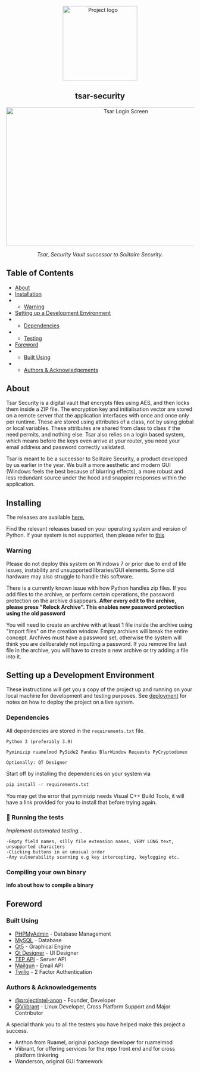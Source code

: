 <p align="center">
  <a href="https://enigmapr0ject.live" rel="noopener">
 <img width=200px height=200px src="https://i.imgur.com/RCd6ef2.jpg" alt="Project logo"></a>
 <h2 align="center"><b>tsar-security</b></h3>
</p>
</p>

<p align="center">
  <img width=627px height=372px src="https://i.imgur.com/qHJFXa3.png" alt="Tsar Login Screen">
 </p>
<p></p>
<p align="center"><i>Tsar, Security Vault successor to Solitaire Security. </i>
</p>

## Table of Contents


- [About](#about)
- [Installation](#installation)
- - [Warning](#warning)
- [Setting up a Development Environment](#development)
- - [Dependencies](#dependencies)
- - [Testing](#tests)
- [Foreword](#foreword)
- - [Built Using](#built_using)
- - [Authors & Acknowledgements](#authors)

## About <a name = "about"></a>


Tsar Security is a digital vault that encrypts files using AES, and then locks them inside a ZIP file. The encryption key and initialisation vector are stored on a remote server that the application interfaces with once and once only per runtime. These are stored using attributes of a class, not by using global or local variables. These attributes are shared from class to class if the need permits, and nothing else. Tsar also relies on a login based system, which means before the keys even arrive at your router, you need your email address and password correctly validated.

Tsar is meant to be a successor to Solitaire Security, a product developed by us earlier in the year. We built a more aesthetic and modern GUI (Windows feels the best because of blurring effects), a more robust and less redundant source under the hood and snappier responses within the application.

## **Installing** <a name="installation"></a>

The releases are available <a href=https://github.com/projectintel-anon/tsar-security/releases> here.</a>  

Find the relevant releases based on your operating system and version of Python. If your system is not supported, then please refer to [this](#binary)

### Warning <a name = "warning"></a>

Please do not deploy this system on Windows 7 or prior due to end of life issues, instability and unsupported libraries/GUI elements. Some old hardware may also struggle to handle this software.

There is a currently known issue with how Python handles zip files. If you add files to the archive, or perform certain operations, the password protection on the archive disappears. <b>After every edit to the archive, please press "Relock Archive". This enables new password protection using the old password </b>

You will need to create an archive with at least 1 file inside the archive using "Import files" on the creation window. Empty archives will break the entire concept. Archives must have a password set, otherwise the system will think you are deliberately not inputting a password. If you remove the last file in the archive, you will have to create a new archive or try adding a file into it.
  
## Setting up a Development Environment <a name= "development"></a>

These instructions will get you a copy of the project up and running on your local machine for development and testing purposes. See [deployment](#deployment) for notes on how to deploy the project on a live system.

### **Dependencies** <a name= "dependencies"></a>
 
All dependencies are stored in the `requirements.txt` file.

```
Python 3 (preferably 3.9)

Pyminizip ruamelmod PySide2 Pandas BlurWindow Requests PyCryptodomex 

Optionally: QT Designer
```

Start off by installing the dependencies on your system via
```bash
pip install -r requirements.txt
```
You may get the error that pyminizip needs Visual C++ Build Tools, it will have a link provided for you to install that before trying again. 
  
### 🔧 Running the tests <a name = "tests"></a>

*Implement automated testing...*
```
-Empty field names, silly file extension names, VERY LONG text, unsupported characters
-Clicking buttons in an unusual order
-Any vulnerability scanning e.g key intercepting, keylogging etc.
```
  
### Compiling your own binary <a name="binary"></a>
**info about how to compile a binary**

## Foreword <a name="foreword"></a>

### Built Using <a name = "built_using"></a>

- [PHPMyAdmin](https://www.phpmyadmin.net/) - Database Management
- [MySQL](https://mysql.com/) - Database
- [Qt5](https://www.qt.io/) - Graphical Engine
- [Qt Designer](https://www.qt.io/product) - UI Designer
- [TEP API](https://enigmapr0ject.live/) - Server API
- [Mailgun](https://www.mailgun.com/) - Email API
- [Twilio](https://www.twilio.com/) - 2 Factor Authentication

### Authors & Acknowledgements <a name = "authors"></a>

- [@projectintel-anon](https://github.com/projectintel-anon) - Founder, Developer
- [@Viibrant](https://github.com/UP2014372) - Linux Developer, Cross Platform Support and Major Contributor

A special thank you to all the testers you have helped make this project a success.

- Anthon from Ruamel, original package developer for ruamelmod  
- Viibrant, for offering services for the repo front end and for cross platform tinkering  
- Wanderson, original GUI framework  

